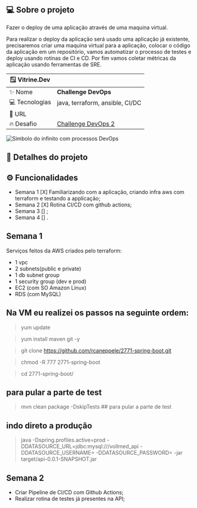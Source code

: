 ## 💻 Sobre o projeto

Fazer o deploy de uma aplicação através de uma maquina virtual.

Para realizar o deploy da aplicação será usado uma aplicação já existente, precisaremos criar uma maquina virtual para a aplicação, colocar o código da aplicação em um repositório, vamos automatizar o processo de testes e deploy usando rotinas de CI e CD. Por fim vamos coletar métricas da aplicação usando ferramentas de SRE.

| 🪟 Vitrine.Dev |     |
| -------------  | --- |
| :sparkles: Nome        | **Challenge DevOps**
| 💻 Tecnologias | java, terraform, ansible, CI/DC
| :rocket: URL         |
| :fire: Desafio     | [Challenge DevOps 2]([https://](https://www.alura.com.br/challenges/devops-2))

<!-- Inserir imagem com a #vitrinedev ao final do link -->
![Simbolo do infinito com processos DevOps](https://img.mandic.com.br/2018/06/Devops-o-que-e-DevOps-significado.png?rel=outbound#vitrinedev)

## 📃 Detalhes do projeto

## ⚙️ Funcionalidades

- Semana 1  [X] Familiarizando com a aplicação, criando infra aws com terraform e testando a applicação;
- Semana 2  [X] Rotina CI/CD com github actions;
- Semana 3  [] ;
- Semana 4  [] .


## Semana 1

Serviços feitos da AWS criados pelo terraform:

- 1 vpc
- 2 subnets(public e private)
- 1 db subnet group
- 1 security group (dev e prod)
- EC2 (com SO Amazon Linux)
- RDS (com MySQL)


## Na VM eu realizei os passos na seguinte ordem:

>   yum update


>   yum install maven git -y


>   git clone https://github.com/rcaneppele/2771-spring-boot.git


>   chmod -R 777 2771-spring-boot


>   cd 2771-spring-boot/


## para pular a parte de test

>   mvn clean package -DskipTests ## para pular a parte de test

## indo direto a produção 

>   java -Dspring.profiles.active=prod -DDATASOURCE_URL=jdbc:mysql://<url-db>/vollmed_api -DDATASOURCE_USERNAME=<nomedb> -DDATASOURCE_PASSWORD=<senhadb> -jar target/api-0.0.1-SNAPSHOT.jar


## Semana 2

-   Criar Pipeline de CI/CD com Github Actions;  
-   Realizar rotina de testes já presentes na API;

